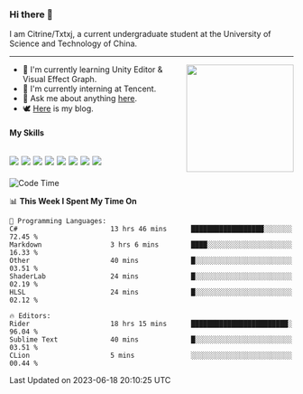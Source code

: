 ### Hi there 👋

I am Citrine/Txtxj, a current undergraduate student at the University of Science and Technology of China.

---

<img align="right" height="190" src="http://github-profile-summary-cards.vercel.app/api/cards/stats?username=txtxj&theme=vue">

- 🌱 I'm currently learning Unity Editor & Visual Effect Graph.
- 🐶 I'm currently interning at Tencent.
- 💬 Ask me about anything [here](https://github.com/txtxj/txtxj/issues).
- 🕊️ [Here](https://txtxj.top) is my blog.

#### My Skills

![](https://img.shields.io/badge/C%23-239120?logo=csharp&logoColor=fff)
![](https://img.shields.io/badge/Unity-000000?logo=unity&logoColor=fff)
![](https://img.shields.io/badge/Python-3e74a2?logo=python&logoColor=fff)
![](https://img.shields.io/badge/C++-65318e?logo=cplusplus&logoColor=fff)
![](https://img.shields.io/badge/C-5654a2?logo=c&logoColor=fff)
![](https://img.shields.io/badge/Blender-f5792a?logo=blender&logoColor=fff)
![](https://img.shields.io/badge/MS%20SQL-cc2927?logo=microsoftsqlserver&logoColor=fff)
![](https://img.shields.io/badge/My%20SQL-4479a1?logo=mysql&logoColor=fff)
---

<!--START_SECTION:waka-->
![Code Time](http://img.shields.io/badge/Code%20Time-1%2C029%20hrs%2024%20mins-blue)

📊 **This Week I Spent My Time On** 

```text
💬 Programming Languages: 
C#                       13 hrs 46 mins      ██████████████████░░░░░░░   72.45 % 
Markdown                 3 hrs 6 mins        ████░░░░░░░░░░░░░░░░░░░░░   16.33 % 
Other                    40 mins             █░░░░░░░░░░░░░░░░░░░░░░░░   03.51 % 
ShaderLab                24 mins             █░░░░░░░░░░░░░░░░░░░░░░░░   02.19 % 
HLSL                     24 mins             █░░░░░░░░░░░░░░░░░░░░░░░░   02.12 % 

🔥 Editors: 
Rider                    18 hrs 15 mins      ████████████████████████░   96.04 % 
Sublime Text             40 mins             █░░░░░░░░░░░░░░░░░░░░░░░░   03.51 % 
CLion                    5 mins              ░░░░░░░░░░░░░░░░░░░░░░░░░   00.44 % 
```


 Last Updated on 2023-06-18 20:10:25 UTC
<!--END_SECTION:waka-->
